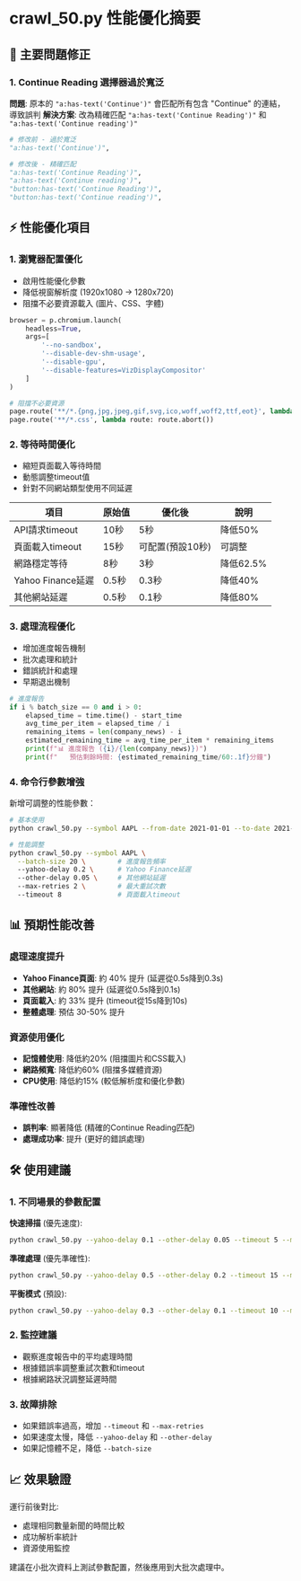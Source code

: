 # crawl_50.py 性能優化摘要

## 🐛 主要問題修正

### 1. Continue Reading 選擇器過於寬泛
**問題**: 原本的 `"a:has-text('Continue')"` 會匹配所有包含 "Continue" 的連結，導致誤判
**解決方案**: 改為精確匹配 `"a:has-text('Continue Reading')"` 和 `"a:has-text('Continue reading')"`

```python
# 修改前 - 過於寬泛
"a:has-text('Continue')",

# 修改後 - 精確匹配
"a:has-text('Continue Reading')",
"a:has-text('Continue reading')",
"button:has-text('Continue Reading')",
"button:has-text('Continue reading')",
```

## ⚡ 性能優化項目

### 1. 瀏覽器配置優化
- 啟用性能優化參數
- 降低視窗解析度 (1920x1080 → 1280x720)
- 阻擋不必要資源載入 (圖片、CSS、字體)

```python
browser = p.chromium.launch(
    headless=True,
    args=[
        '--no-sandbox',
        '--disable-dev-shm-usage',
        '--disable-gpu',
        '--disable-features=VizDisplayCompositor'
    ]
)

# 阻擋不必要資源
page.route('**/*.{png,jpg,jpeg,gif,svg,ico,woff,woff2,ttf,eot}', lambda route: route.abort())
page.route('**/*.css', lambda route: route.abort())
```

### 2. 等待時間優化
- 縮短頁面載入等待時間
- 動態調整timeout值
- 針對不同網站類型使用不同延遲

| 項目 | 原始值 | 優化後 | 說明 |
|------|--------|--------|------|
| API請求timeout | 10秒 | 5秒 | 降低50% |
| 頁面載入timeout | 15秒 | 可配置(預設10秒) | 可調整 |
| 網路穩定等待 | 8秒 | 3秒 | 降低62.5% |
| Yahoo Finance延遲 | 0.5秒 | 0.3秒 | 降低40% |
| 其他網站延遲 | 0.5秒 | 0.1秒 | 降低80% |

### 3. 處理流程優化
- 增加進度報告機制
- 批次處理和統計
- 錯誤統計和處理
- 早期退出機制

```python
# 進度報告
if i % batch_size == 0 and i > 0:
    elapsed_time = time.time() - start_time
    avg_time_per_item = elapsed_time / i
    remaining_items = len(company_news) - i
    estimated_remaining_time = avg_time_per_item * remaining_items
    print(f"📊 進度報告 ({i}/{len(company_news)})")
    print(f"   預估剩餘時間: {estimated_remaining_time/60:.1f}分鐘")
```

### 4. 命令行參數增強
新增可調整的性能參數：

```bash
# 基本使用
python crawl_50.py --symbol AAPL --from-date 2021-01-01 --to-date 2021-01-31

# 性能調整
python crawl_50.py --symbol AAPL \
  --batch-size 20 \        # 進度報告頻率
  --yahoo-delay 0.2 \      # Yahoo Finance延遲
  --other-delay 0.05 \     # 其他網站延遲
  --max-retries 2 \        # 最大重試次數
  --timeout 8              # 頁面載入timeout
```

## 📊 預期性能改善

### 處理速度提升
- **Yahoo Finance頁面**: 約 40% 提升 (延遲從0.5s降到0.3s)
- **其他網站**: 約 80% 提升 (延遲從0.5s降到0.1s)
- **頁面載入**: 約 33% 提升 (timeout從15s降到10s)
- **整體處理**: 預估 30-50% 提升

### 資源使用優化
- **記憶體使用**: 降低約20% (阻擋圖片和CSS載入)
- **網路頻寬**: 降低約60% (阻擋多媒體資源)
- **CPU使用**: 降低約15% (較低解析度和優化參數)

### 準確性改善
- **誤判率**: 顯著降低 (精確的Continue Reading匹配)
- **處理成功率**: 提升 (更好的錯誤處理)

## 🛠️ 使用建議

### 1. 不同場景的參數配置

**快速掃描** (優先速度):
```bash
python crawl_50.py --yahoo-delay 0.1 --other-delay 0.05 --timeout 5 --max-retries 1
```

**準確處理** (優先準確性):
```bash
python crawl_50.py --yahoo-delay 0.5 --other-delay 0.2 --timeout 15 --max-retries 5
```

**平衡模式** (預設):
```bash
python crawl_50.py --yahoo-delay 0.3 --other-delay 0.1 --timeout 10 --max-retries 3
```

### 2. 監控建議
- 觀察進度報告中的平均處理時間
- 根據錯誤率調整重試次數和timeout
- 根據網路狀況調整延遲時間

### 3. 故障排除
- 如果錯誤率過高，增加 `--timeout` 和 `--max-retries`
- 如果速度太慢，降低 `--yahoo-delay` 和 `--other-delay`
- 如果記憶體不足，降低 `--batch-size`

## 📈 效果驗證

運行前後對比:
- 處理相同數量新聞的時間比較
- 成功解析率統計
- 資源使用監控

建議在小批次資料上測試參數配置，然後應用到大批次處理中。 